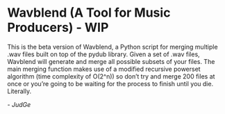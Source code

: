 <h1>Wavblend (A Tool for Music Producers) - WIP</h1>

This is the beta version of Wavblend, a Python script for merging multiple .wav files built on top of the pydub library. Given a set of .wav files, Wavblend will generate and merge all possible subsets of your files. The main merging function makes use of a modified recursive powerset algorithm (time complexity of O(2^n)) so don’t try and merge 200 files at once or you’re going to be waiting for the process to finish until you die. Literally.

<i>- JudGe</i>

